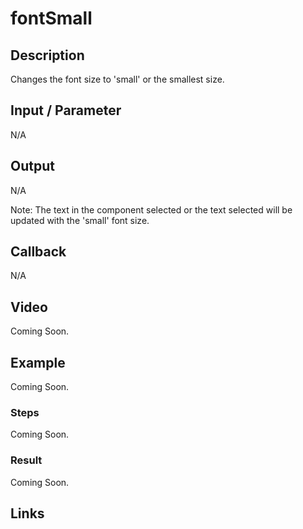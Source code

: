 # fontSmall  

## Description

Changes the font size to 'small' or the smallest size.

## Input / Parameter

N/A

## Output

N/A 

Note: The text in the component selected or the text selected will be updated with the 'small' font size.

## Callback

N/A

## Video

Coming Soon.

<!-- Format: [![Video]({image-path}?raw=true)]({url-link}) -->

## Example

Coming Soon.

<!-- Share a scenario, like a user requirements. -->

### Steps

Coming Soon.

<!-- Show the steps and share some screenshots.

1. .....

Format: ![]({image-path}?raw=true) -->

### Result

Coming Soon.

<!-- Explain the output.

Format: ![]({image-path}?raw=true) -->

## Links